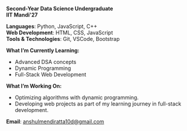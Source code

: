 **Second-Year Data Science Undergraduate**  
**IIT Mandi'27**  
  
**Languages**: Python, JavaScript, C++  
**Web Development**: HTML, CSS, JavaScript  
**Tools & Technologies**: Git, VSCode, Bootstrap  
  
**What I’m Currently Learning:**  
- Advanced DSA concepts  
- Dynamic Programming  
- Full-Stack Web Development
  
**What I’m Working On:**  
- Optimizing algorithms with dynamic programming.  
- Developing web projects as part of my learning journey in full-stack development.
  
**Email**: [anshulmendiratta10d@gmail.com](mailto:anshulmendiratta10d@gmail.com)  
